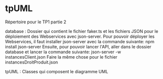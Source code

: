 # tpUML
Répertoire pour le TP1 partie 2

database : 
Dossier qui contient le fichier faker.ts et les fichiers JSON pour le déploiement des Webservices avec json-server.
Pour pouvoir déployer les Webservices, il faut installer json-server avec la commande suivante: npm install json-server
Ensuite, pour pouvoir lancer l'API, aller dans le dossier database et lancer la commande suivante: json-server -w instancesClient.json
Faire la même chose pour le fichier instancesDroitProduit.json

tpUML : 
Classes qui composent le diagramme UML
